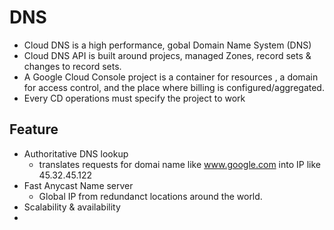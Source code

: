 # DNS
- Cloud DNS is a high performance, gobal Domain Name System (DNS)
- Cloud DNS API is built around projecs, managed Zones, record sets & changes to record sets.
- A Google Cloud Console project is a container for resources , a domain for access control, and the place where billing is configured/aggregated. 
- Every CD operations must specify the project to work

## Feature 
- Authoritative DNS lookup
  - translates requests for domai name like www.google.com into IP like 45.32.45.122
- Fast Anycast Name server
  - Global IP from redundanct locations around the world.
- Scalability & availability 
- 